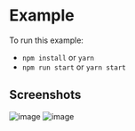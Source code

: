 # Example

To run this example:

- `npm install` or `yarn`
- `npm run start` or `yarn start`

## Screenshots

![image](https://user-images.githubusercontent.com/20153459/196525721-b772536d-f08a-447e-822d-1c2c81c31d60.png)
![image](https://user-images.githubusercontent.com/20153459/196525747-ad21ad2a-204a-45cd-af9e-cbc97c1a5265.png)

